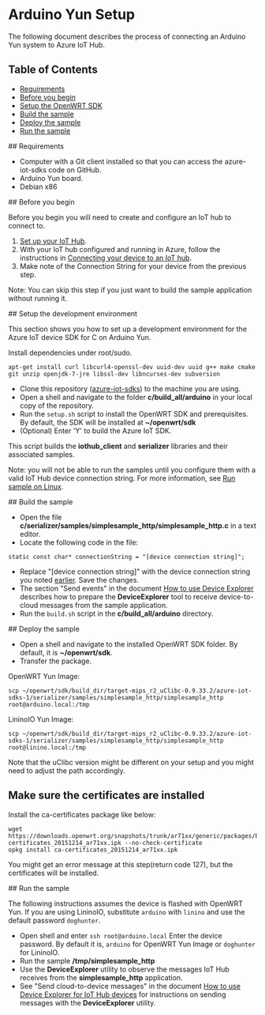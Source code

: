 # Arduino Yun Setup

The following document describes the process of connecting an Arduino Yun system to Azure IoT Hub.

## Table of Contents

- [Requirements](#requirements)
- [Before you begin](#beforebegin)
- [Setup the OpenWRT SDK](#setup)
- [Build the sample](#build)
- [Deploy the sample](#deploy)
- [Run the sample](#run)

<a name="requirements"/>
## Requirements

  - Computer with a Git client installed so that you can access the azure-iot-sdks code on GitHub.
  - Arduino Yun board.
  - Debian x86

<a name="beforebegin"/>
## Before you begin

Before you begin you will need to create and configure an IoT hub to connect to.

  1. [Set up your IoT Hub][setup-iothub].
  2. With your IoT hub configured and running in Azure, follow the instructions in [Connecting your device to an IoT hub][provision-device].
  3. Make note of the Connection String for your device from the previous step.

Note: You can skip this step if you just want to build the sample application without running it.

<a name="setup"/>
## Setup the development environment

This section shows you how to set up a development environment for the Azure IoT device SDK for C on Arduino Yun.

Install dependencies under root/sudo. 

``` 
apt-get install curl libcurl4-openssl-dev uuid-dev uuid g++ make cmake git unzip openjdk-7-jre libssl-dev libncurses-dev subversion
```

- Clone this repository ([azure-iot-sdks](https://github.com/Azure/azure-iot-sdks)) to the machine you are using.
- Open a shell and navigate to the folder **c/build_all/arduino** in your local copy of the repository.
- Run the `setup.sh` script to install the OpenWRT SDK and prerequisites. By default, the SDK will be installed at **~/openwrt/sdk**
- (Optional) Enter 'Y' to build the Azure IoT SDK.

This script builds the **iothub_client** and **serializer** libraries and their associated samples.

Note: you will not be able to run the samples until you configure them with a valid IoT Hub device connection string. For more information, see [Run sample on Linux](run_sample_on_desktop_linux.md).

 <a name="build"/>
## Build the sample

- Open the file **c/serializer/samples/simplesample_http/simplesample_http.c** in a text editor.
- Locate the following code in the file:
```
static const char* connectionString = "[device connection string]";
```
- Replace "[device connection string]" with the device connection string you noted [earlier](#beforebegin). Save the changes.
- The section "Send events" in the document [How to use Device Explorer](../../tools/DeviceExplorer/doc/how_to_use_device_explorer.md) describes how to prepare the **DeviceExplorer** tool to receive device-to-cloud messages from the sample application.
- Run the `build.sh` script in the **c/build_all/arduino** directory.   

<a name="deploy"/>
## Deploy the sample

- Open a shell and navigate to the installed OpenWRT SDK folder. By default, it is **~/openwrt/sdk**.
- Transfer the package.

OpenWRT Yun Image:

```
scp ~/openwrt/sdk/build_dir/target-mips_r2_uClibc-0.9.33.2/azure-iot-sdks-1/serializer/samples/simplesample_http/simplesample_http root@arduino.local:/tmp
```

LininoIO Yun Image:

```
scp ~/openwrt/sdk/build_dir/target-mips_r2_uClibc-0.9.33.2/azure-iot-sdks-1/serializer/samples/simplesample_http/simplesample_http root@linino.local:/tmp
```

Note that the uClibc version might be different on your setup and you might need to adjust the path accordingly.

## Make sure the certificates are installed

Install the ca-certificates package like below:

```
wget https://downloads.openwrt.org/snapshots/trunk/ar71xx/generic/packages/base/ca-certificates_20151214_ar71xx.ipk --no-check-certificate
opkg install ca-certificates_20151214_ar71xx.ipk
```

You might get an error message at this step(return code 127), but the certificates will be installed.

<a name="run"/>
## Run the sample

The following instructions assumes the device is flashed with OpenWRT Yun. If you are using LininoIO, substitute `arduino` with `linino` and use the default password `doghunter`.

- Open shell and enter `ssh root@arduino.local` Enter the device password. By default it is, `arduino` for OpenWRT Yun Image or `doghunter` for LininoIO.
- Run the sample **/tmp/simplesample_http**
- Use the **DeviceExplorer** utility to observe the messages IoT Hub receives from the **simplesample_http** application.
- See "Send cloud-to-device messages" in the document [How to use Device Explorer for IoT Hub devices][device-explorer] for instructions on sending messages with the **DeviceExplorer** utility.

[setup-devbox-linux]: devbox_setup.md
[device-explorer]: ../../tools/DeviceExplorer/doc/how_to_use_device_explorer.md
[setup-iothub]: ../../doc/setup_iothub.md
[provision-device]: ./provision_device.md

